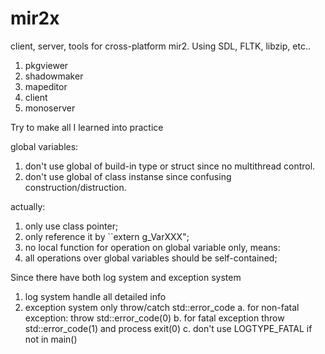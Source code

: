# mir2x
client, server, tools for cross-platform mir2. Using SDL, FLTK, libzip, etc..

1. pkgviewer
2. shadowmaker
3. mapeditor
4. client
5. monoserver

Try to make all I learned into practice

global variables:

1. don't use global of build-in type or struct since no multithread control.
2. don't use global of class instanse since confusing construction/distruction.

actually:

1. only use class pointer;
2. only reference it by ``extern g_VarXXX";
3. no local function for operation on global variable only, means:
4. all operations over global variables should be self-contained;

Since there have both log system and exception system
1. log system handle all detailed info
2. exception system only throw/catch std::error_code
     a. for non-fatal exception: throw std::error_code(0)
     b. for fatal exception throw std::error_code(1) and process exit(0)
     c. don't use LOGTYPE_FATAL if not in main()
